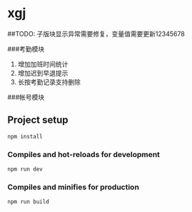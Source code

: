 # xgj

##TODO:
子版块显示异常需要修复，变量值需要更新12345678

###考勤模块 
1.  增加加班时间统计 
2.  增加迟到早退提示
3.  长按考勤记录支持删除

###帐号模块 

## Project setup
```
npm install
```

### Compiles and hot-reloads for development
```
npm run dev
```

### Compiles and minifies for production
```
npm run build
```
